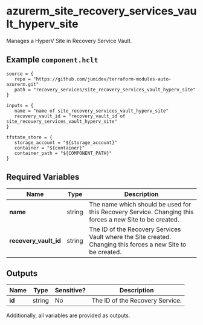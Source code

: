# azurerm_site_recovery_services_vault_hyperv_site

Manages a HyperV Site in Recovery Service Vault.

## Example `component.hclt`

```hcl
source = {
   repo = "https://github.com/jumidev/terraform-modules-auto-azurerm.git"   
   path = "recovery_services/site_recovery_services_vault_hyperv_site"   
}

inputs = {
   name = "name of site_recovery_services_vault_hyperv_site"   
   recovery_vault_id = "recovery_vault_id of site_recovery_services_vault_hyperv_site"   
}

tfstate_store = {
   storage_account = "${storage_account}"   
   container = "${container}"   
   container_path = "${COMPONENT_PATH}"   
}

```

## Required Variables

| Name | Type |  Description |
| ---- | --------- |  ----------- |
| **name** | string |  The name which should be used for this Recovery Service. Changing this forces a new Site to be created. | 
| **recovery_vault_id** | string |  The ID of the Recovery Services Vault where the Site created. Changing this forces a new Site to be created. | 



## Outputs

| Name | Type | Sensitive? | Description |
| ---- | ---- | --------- | --------- |
| **id** | string | No  | The ID of the Recovery Service. | 

Additionally, all variables are provided as outputs.
